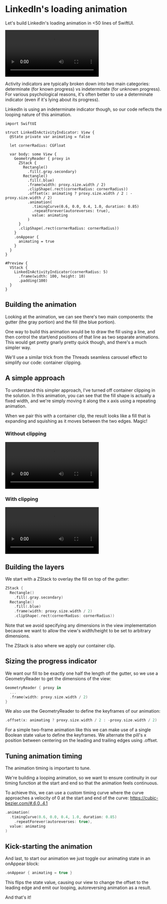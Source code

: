 # LinkedIn's loading animation

Let's build LinkedIn's loading animation in <50 lines of SwiftUI.

![Animation of the LinkedIn loading screen's progress bar](/gfx/linkedin.mp4)

Activity indicators are typically broken down into two main categories: determinate (for known progress) vs indeterminate (for unknown progress). For various psychological reasons, it's often better to use a determinate indicator (even if it's lying about its progress).

LinkedIn is using an indeterminate indicator though, so our code reflects the looping nature of this animation.

```
import SwiftUI

struct LinkedInActivityIndicator: View {
  @State private var animating = false

  let cornerRadius: CGFloat

  var body: some View {
    GeometryReader { proxy in
      ZStack {
        Rectangle()
          .fill(.gray.secondary)
        Rectangle()
          .fill(.blue)
          .frame(width: proxy.size.width / 2)
          .clipShape(.rect(cornerRadius: cornerRadius))
          .offset(x: animating ? proxy.size.width / 2 : -proxy.size.width / 2)
          .animation(
            .timingCurve(0.6, 0.0, 0.4, 1.0, duration: 0.85)
            .repeatForever(autoreverses: true),
            value: animating
          )
      }
      .clipShape(.rect(cornerRadius: cornerRadius))
    }
    .onAppear {
      animating = true
    }
  }
}

#Preview {
  VStack {
    LinkedInActivityIndicator(cornerRadius: 5)
      .frame(width: 100, height: 10)
      .padding(100)
  }
}
```

## Building the animation

Looking at the animation, we can see there's two main components: the gutter (the gray portion) and the fill (the blue portion).

One way to build this animation would be to draw the fill using a line, and then control the start/end positions of that line as two separate animations. This would get pretty gnarly pretty quick though, and there's a much simpler way.

We'll use a similar trick from the Threads seamless carousel effect to simplify our code: container clipping.

## A simple approach

To understand this simpler approach, I've turned off container clipping in the solution. In this animation, you can see that the fill shape is actually a fixed width, and we're simply moving it along the x axis using a repeating animation.

When we pair this with a container clip, the result looks like a fill that is expanding and squishing as it moves between the two edges. Magic!

### Without clipping

![The LinkedIn animation without clipping](/gfx/linkedin-animation-noclip.mp4)

### With clipping

![The LinkedIn animation with clipping](/gfx/linkedin-animation.mp4)

## Building the layers

We start with a ZStack to overlay the fill on top of the gutter:

```swift
ZStack {
  Rectangle()
    .fill(.gray.secondary)
  Rectangle()
    .fill(.blue)
    .frame(width: proxy.size.width / 2)
    .clipShape(.rect(cornerRadius: cornerRadius))
```

Note that we avoid specifying any dimensions in the view implementation because we want to allow the view's width/height to be set to arbitrary dimensions.

The ZStack is also where we apply our container clip.

## Sizing the progress indicator

We want our fill to be exactly one half the length of the gutter, so we use a GeometryReader to get the dimensions of the view:

```swift
GeometryReader { proxy in
  ...
  .frame(width: proxy.size.width / 2)
}
```

We also use the GeometryReader to define the keyframes of our animation:

```swift
.offset(x: animating ? proxy.size.width / 2 : -proxy.size.width / 2)
```

For a simple two-frame animation like this we can make use of a single Boolean state value to define the keyframes. We alternate the pill's x position between centering on the leading and trailing edges using .offset.

## Tuning animation timing

The animation timing is important to tune.

We're building a looping animation, so we want to ensure continuity in our timing function at the start and end so that the animation feels continuous.

To achieve this, we can use a custom timing curve where the curve approaches a velocity of 0 at the start and end of the curve: https://cubic-bezier.com/#.6,0,.4,1

```swift
.animation(
  .timingCurve(0.6, 0.0, 0.4, 1.0, duration: 0.85)
    .repeatForever(autoreverses: true),
  value: animating
)
```

## Kick-starting the animation

And last, to start our animation we just toggle our animating state in an onAppear block:

```swift
.onAppear { animating = true }
```

This flips the state value, causing our view to change the offset to the leading edge and emit our looping, autoreversing animation as a result.

And that's it!
